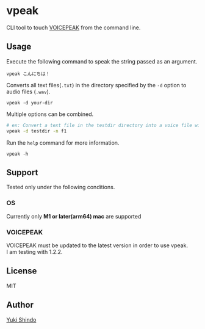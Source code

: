 # vpeak
CLI tool to touch [VOICEPEAK](https://www.ah-soft.com/voice/6nare/) from the command line.

## Usage

Execute the following command to speak the string passed as an argument.

```
vpeak こんにちは！
```

Converts all text files(`.txt`) in the directory specified by the `-d` option to audio files (`.wav`).

```
vpeak -d your-dir
```

Multiple options can be combined.

```sh
# ex: Convert a text file in the testdir directory into a voice file with the voice of Japanese Female 1.
vpeak -d testdir -n f1
```

Run the `help` command for more information.

```
vpeak -h
```

## Support
Tested only under the following conditions.

### OS
Currently only **M1 or later(arm64) mac** are supported

### VOICEPEAK
VOICEPEAK must be updated to the latest version in order to use vpeak.  
I am testing with 1.2.2.


## License
MIT

## Author

[Yuki Shindo](https://shinshin86.com/en)